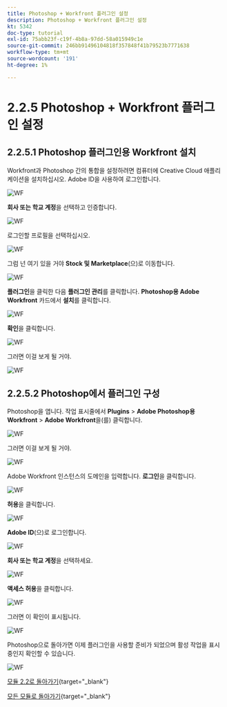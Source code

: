 ```yaml
---
title: Photoshop + Workfront 플러그인 설정
description: Photoshop + Workfront 플러그인 설정
kt: 5342
doc-type: tutorial
exl-id: 75abb23f-c19f-4b8a-97dd-58a015949c1e
source-git-commit: 246bb91496104818f357848f41b79523b7771638
workflow-type: tm+mt
source-wordcount: '191'
ht-degree: 1%

---
```


# 2.2.5 Photoshop + Workfront 플러그인 설정

## 2.2.5.1 Photoshop 플러그인용 Workfront 설치

Workfront과 Photoshop 간의 통합을 설정하려면 컴퓨터에 Creative Cloud 애플리케이션을 설치하십시오. Adobe ID을 사용하여 로그인합니다.

![WF](./images/wf1.png)

**회사 또는 학교 계정**&#x200B;을 선택하고 인증합니다.

![WF](./images/wf2.png)

로그인할 프로필을 선택하십시오.

![WF](./images/wf3.png)

그럼 넌 여기 있을 거야 **Stock 및 Marketplace**(으)로 이동합니다.

![WF](./images/wf4.png)

**플러그인**&#x200B;을 클릭한 다음 **플러그인 관리**&#x200B;를 클릭합니다. **Photoshop용 Adobe Workfront** 카드에서 **설치**&#x200B;를 클릭합니다.

![WF](./images/wf5.png)

**확인**&#x200B;을 클릭합니다.

![WF](./images/wf6.png)

그러면 이걸 보게 될 거야.

![WF](./images/wf7.png)

## 2.2.5.2 Photoshop에서 플러그인 구성

Photoshop을 엽니다. 작업 표시줄에서 **Plugins** > **Adobe Photoshop용 Workfront** > **Adobe Workfront**&#x200B;을(를) 클릭합니다.

![WF](./images/wf8.png)

그러면 이걸 보게 될 거야.

![WF](./images/wf9.png)

Adobe Workfront 인스턴스의 도메인을 입력합니다. **로그인**&#x200B;을 클릭합니다.

![WF](./images/wf10.png)

**허용**&#x200B;을 클릭합니다.

![WF](./images/wf11.png)

**Adobe ID**(으)로 로그인합니다.

![WF](./images/wf12.png)

**회사 또는 학교 계정**&#x200B;을 선택하세요.

![WF](./images/wf13.png)

**액세스 허용**&#x200B;을 클릭합니다.

![WF](./images/wf14.png)

그러면 이 확인이 표시됩니다.

![WF](./images/wf15.png)

Photoshop으로 돌아가면 이제 플러그인을 사용할 준비가 되었으며 활성 작업을 표시 중인지 확인할 수 있습니다.

![WF](./images/wf16.png)

[모듈 2.2로 돌아가기](./workfront.md){target="_blank"}

[모든 모듈로 돌아가기](./../../../overview.md){target="_blank"}
